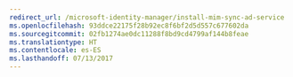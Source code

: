 ```yaml
---
redirect_url: /microsoft-identity-manager/install-mim-sync-ad-service
ms.openlocfilehash: 93ddce22175f28b92ec8f6bf2d5d557c677602da
ms.sourcegitcommit: 02fb1274ae0dc11288f8bd9cd4799af144b8feae
ms.translationtype: HT
ms.contentlocale: es-ES
ms.lasthandoff: 07/13/2017
---
```

